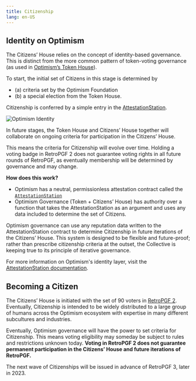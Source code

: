 ```yaml
---
title: Citizenship
lang: en-US
---
```


## Identity on Optimism

The Citizens’ House relies on the concept of identity-based governance. 
This is distinct from the more common pattern of token-voting governance (as used in [Optimism’s Token House](./token-house.md)). 

To start, the initial set of Citizens in this stage is determined by 
- (a) criteria set by the Optimism Foundation
- (b) a special election from the Token House. 

Citizenship is conferred by a simple entry in the [AttestationStation](../identity/).

<img width="auto" alt="Optimism Identity" src="https://user-images.githubusercontent.com/27849965/219097012-a21ebb1f-66dc-47a8-8b3f-6382774ad5d6.png">

In future stages, the Token House and Citizens’ House together will collaborate on ongoing criteria for participation in the Citizens’ House. 

This means the criteria for Citizenship will evolve over time. 
Holding a voting badge in RetroPGF 2 does not guarantee voting rights in all future rounds of RetroPGF, as eventually membership will be determined by governance and may change.

**How does this work?**

- Optimism has a neutral, permissionless attestation contract called the [`AttestationStation`](../identity/)
- Optimism Governance (Token + Citizens’ House) has authority over a function that takes the AttestationStation as an argument and uses any data included to determine the set of Citizens.

Optimism governance can use any reputation data written to the AttestationStation contract to determine Citizenship in future iterations of the Citizens’ House. 
This system is designed to be flexible and future-proof; rather than prescribe citizenship criteria at the outset, the Collective is keeping true to its principle of iterative governance. 

For more information on Optimism's identity layer, visit the [AttestationStation documentation](../identity/). 

## Becoming a Citizen

The Citizens’ House is initiated with the set of 90 voters in [RetroPGF 2](./retropgf-2.md). 
Eventually, Citizenship is intended to be widely distributed to a large group of humans across the Optimism ecosystem with expertise in many different subcultures and industries.

Eventually, Optimism governance will have the power to set criteria for Citizenship. 
This means voting eligibility may someday be subject to rules and restrictions unknown today. 
**Voting in RetroPGF 2 does not guarantee permanent participation in the Citizens’ House and future iterations of RetroPGF.** 

The next wave of Citizenships will be issued in advance of RetroPGF 3, later in 2023.
